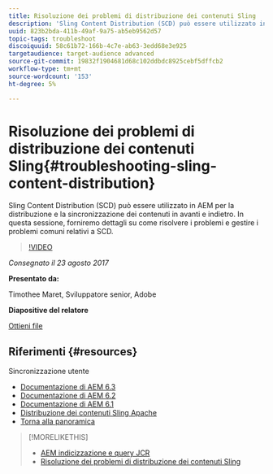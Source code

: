 ```yaml
---
title: Risoluzione dei problemi di distribuzione dei contenuti Sling
description: 'Sling Content Distribution (SCD) può essere utilizzato in AEM per la distribuzione e la sincronizzazione dei contenuti in avanti e indietro. In questa sessione, forniremo dettagli su come risolvere i problemi e gestire i problemi comuni relativi a SCD. '
uuid: 823b2bda-411b-49af-9a75-ab5eb9562d57
topic-tags: troubleshoot
discoiquuid: 58c61b72-166b-4c7e-ab63-3edd68e3e925
targetaudience: target-audience advanced
source-git-commit: 19832f1904681d68c102ddbdc8925cebf5dffcb2
workflow-type: tm+mt
source-wordcount: '153'
ht-degree: 5%

---
```



# Risoluzione dei problemi di distribuzione dei contenuti Sling{#troubleshooting-sling-content-distribution}

Sling Content Distribution (SCD) può essere utilizzato in AEM per la distribuzione e la sincronizzazione dei contenuti in avanti e indietro. In questa sessione, forniremo dettagli su come risolvere i problemi e gestire i problemi comuni relativi a SCD.

>[!VIDEO](https://video.tv.adobe.com/v/19451/?quality=9)

*Consegnato il 23 agosto 2017*

**Presentato da:**

Timothee Maret, Sviluppatore senior, Adobe

**Diapositive del relatore**

[Ottieni file](assets/aem-gems-scd.pdf)

## Riferimenti {#resources}

Sincronizzazione utente

* [Documentazione di AEM 6.3](https://docs.adobe.com/docs/en/aem/6-3/administer/security/security/sync.html)
* [Documentazione di AEM 6.2](https://docs.adobe.com/docs/en/aem/6-2/administer/security/security/sync.html)
* [Documentazione di AEM 6.1](https://docs.adobe.com/docs/en/aem/6-1/administer/security/security/sync.html)
* [Distribuzione dei contenuti Sling Apache](https://sling.apache.org/documentation/bundles/content-distribution.html)
* [Torna alla panoramica](https://helpx.adobe.com/experience-manager/kt/eseminars/gems/aem-index.html)

>[!MORELIKETHIS]
>
>* [AEM indicizzazione e query JCR](aem-indexing-jcr-query.md)
>* [Risoluzione dei problemi di distribuzione dei contenuti Sling](aem-troubleshooting-sling.md)

